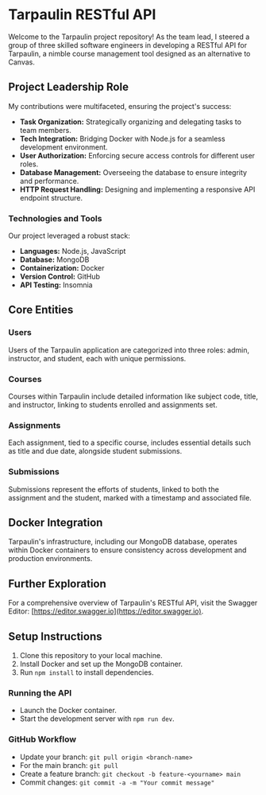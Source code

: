 # Tarpaulin RESTful API

Welcome to the Tarpaulin project repository! As the team lead, I steered a group of three skilled software engineers in developing a RESTful API for Tarpaulin, a nimble course management tool designed as an alternative to Canvas.

## Project Leadership Role

My contributions were multifaceted, ensuring the project's success:

- **Task Organization:** Strategically organizing and delegating tasks to team members.
- **Tech Integration:** Bridging Docker with Node.js for a seamless development environment.
- **User Authorization:** Enforcing secure access controls for different user roles.
- **Database Management:** Overseeing the database to ensure integrity and performance.
- **HTTP Request Handling:** Designing and implementing a responsive API endpoint structure.

### Technologies and Tools

Our project leveraged a robust stack:

- **Languages:** Node.js, JavaScript
- **Database:** MongoDB
- **Containerization:** Docker
- **Version Control:** GitHub
- **API Testing:** Insomnia

## Core Entities

### Users

Users of the Tarpaulin application are categorized into three roles: admin, instructor, and student, each with unique permissions.

### Courses

Courses within Tarpaulin include detailed information like subject code, title, and instructor, linking to students enrolled and assignments set.

### Assignments

Each assignment, tied to a specific course, includes essential details such as title and due date, alongside student submissions.

### Submissions

Submissions represent the efforts of students, linked to both the assignment and the student, marked with a timestamp and associated file.

## Docker Integration

Tarpaulin's infrastructure, including our MongoDB database, operates within Docker containers to ensure consistency across development and production environments.

## Further Exploration

For a comprehensive overview of Tarpaulin's RESTful API, visit the Swagger Editor: [https://editor.swagger.io](https://editor.swagger.io).

## Setup Instructions

1. Clone this repository to your local machine.
2. Install Docker and set up the MongoDB container.
3. Run `npm install` to install dependencies.

### Running the API

- Launch the Docker container.
- Start the development server with `npm run dev`.

### GitHub Workflow

- Update your branch: `git pull origin <branch-name>`
- For the main branch: `git pull`
- Create a feature branch: `git checkout -b feature-<yourname> main`
- Commit changes: `git commit -a -m "Your commit message"`
